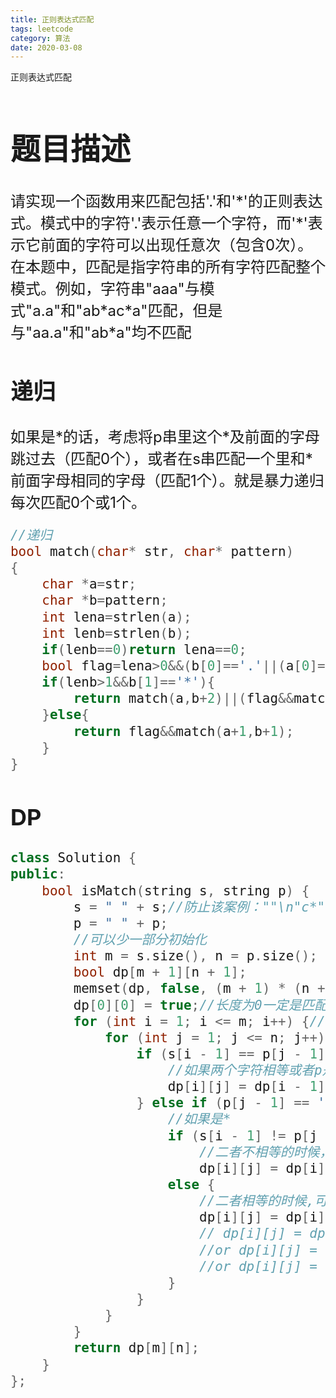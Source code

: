 ```yaml
---
title: 正则表达式匹配
tags: leetcode
category: 算法
date: 2020-03-08
---
```




正则表达式匹配

<!--more-->

<font size=5> 

# 题目描述

​     请实现一个函数用来匹配包括'.'和'\*'的正则表达式。模式中的字符'.'表示任意一个字符，而'\*'表示它前面的字符可以出现任意次（包含0次）。 在本题中，匹配是指字符串的所有字符匹配整个模式。例如，字符串"aaa"与模式"a.a"和"ab\*ac\*a"匹配，但是与"aa.a"和"ab\*a"均不匹配

## 递归

​      如果是\*的话，考虑将p串里这个\*及前面的字母跳过去（匹配0个），或者在s串匹配一个里和\*前面字母相同的字母（匹配1个）。就是暴力递归每次匹配0个或1个。



```c++
//递归
bool match(char* str, char* pattern)
{
    char *a=str;
    char *b=pattern;
    int lena=strlen(a);
    int lenb=strlen(b);
    if(lenb==0)return lena==0;
    bool flag=lena>0&&(b[0]=='.'||(a[0]==b[0]));
    if(lenb>1&&b[1]=='*'){
        return match(a,b+2)||(flag&&match(a+1,b));
    }else{
        return flag&&match(a+1,b+1);
    }
}
```

## DP

```c++
class Solution {
public:
    bool isMatch(string s, string p) {
        s = " " + s;//防止该案例：""\n"c*"
        p = " " + p;
        //可以少一部分初始化
        int m = s.size(), n = p.size();
        bool dp[m + 1][n + 1];
        memset(dp, false, (m + 1) * (n + 1));
        dp[0][0] = true;//长度为0一定是匹配的
        for (int i = 1; i <= m; i++) {//枚举两个字符串的长度
            for (int j = 1; j <= n; j++) {//dp的意思是s长度为i,p长度为j是否匹配
                if (s[i - 1] == p[j - 1] || p[j - 1] == '.') {
                    //如果两个字符相等或者p是点就同时匹配两个
                    dp[i][j] = dp[i - 1][j - 1];
                } else if (p[j - 1] == '*') {
                    //如果是*
                    if (s[i - 1] != p[j - 2] && p[j - 2] != '.')
                        //二者不相等的时候，就将这个*和前面的字符都跳过去看是否匹配
                        dp[i][j] = dp[i][j - 2];
                    else {
                        //二者相等的时候,可以选择跳过或者选一个或多个
                        dp[i][j] = dp[i][j - 1] || dp[i][j - 2] || dp[i - 1][j];
                        // dp[i][j] = dp[i-1][j]  多个字符匹配的情况	
                        //or dp[i][j] = dp[i][j-1]  单个字符匹配的情况
                        //or dp[i][j] = dp[i][j-2]  没有匹配的情况	
                    }
                }
            }
        }
        return dp[m][n];
    }
};
```

